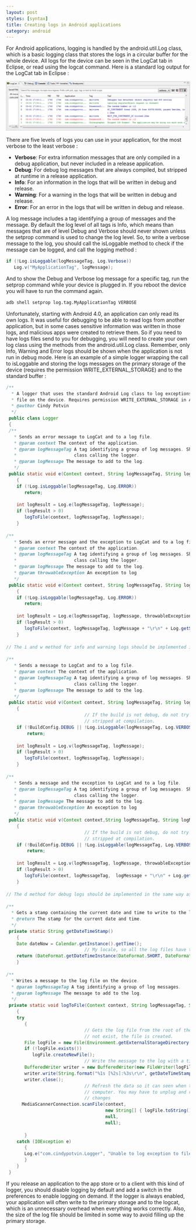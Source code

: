 ```yaml
---
layout: post
styles: [syntax]
title: Creating logs in Android applications
category: android
---
```


For Android applications, logging is handled by the android.util.Log class, which is a basic logging class that stores the logs in a circular buffer for the whole device. All logs for the device can be seen in the LogCat tab in Eclipse, or read using the logcat command. Here is a standard log output for the LogCat tab in Eclipse :

![Eclipse Image](/assets/posts/img-2015-01-19/image.png)

There are five levels of logs you can use in your application, for the most verbose to the least verbose :

+ **Verbose**: For extra information messages that are only compiled in a debug application, but never included in a release application.
+ **Debug**: For debug log messages that are always compiled, but stripped at runtime in a release application.
+ **Info**: For an information in the logs that will be written in debug and release.
+ **Warning**: For a warning in the logs that will be written in debug and release.
+ **Error**: For an error in the logs that will be written in debug and release.

A log message includes a tag identifying a group of messages and the message. By default the log level of all tags is Info, which means than messages that are of level Debug and Verbose should never shown unless the setprop command is used to change the log level. So, to write a verbose message to the log, you should call the isLoggable method to check if the message can be logged, and call the logging method :

```java
if (!Log.isLoggable(logMessageTag, Log.Verbose))
   Log.v("MyApplicationTag", logMessage);
```

And to show the Debug and Verbose log message for a specific tag, run the setprop command while your device is plugged in. If you reboot the device you will have to run the command again.

```html
adb shell setprop log.tag.MyApplicationTag VERBOSE
```

Unfortunately, starting  with Android 4.0, an application can only read its own logs. It was useful for debugging to be able to read logs from another application, but in some cases sensitive information was written in those logs, and malicious apps were created to retrieve them. So if you need to have logs files send to you for debugging, you will need to create your own log class using the methods from the android.util.Log class. Remember, only Info, Warning and Error logs should be shown when the application is not run in debug mode.  Here is an example of a simple logger wrapping the call to isLoggable and storing the logs messages on the primary storage of the device (requires the permission WRITE_EXTERNAL_STORAGE) and to the standard buffer :

```java
/**
  * A logger that uses the standard Android Log class to log exceptions, and also logs them to a 
  * file on the device. Requires permission WRITE_EXTERNAL_STORAGE in AndroidManifest.xml.
  * @author Cindy Potvin
  */
 public class Logger
 {
 /**
   * Sends an error message to LogCat and to a log file.
   * @param context The context of the application.
   * @param logMessageTag A tag identifying a group of log messages. Should be a constant in the 
   *                      class calling the logger.
   * @param logMessage The message to add to the log.
   */
 public static void e(Context context, String logMessageTag, String logMessage) 
    {
    if (!Log.isLoggable(logMessageTag, Log.ERROR))
       return;

    int logResult = Log.e(logMessageTag, logMessage);
    if (logResult > 0) 
       logToFile(context, logMessageTag, logMessage);
    }

/**
   * Sends an error message and the exception to LogCat and to a log file.
   * @param context The context of the application.
   * @param logMessageTag A tag identifying a group of log messages. Should be a constant in the 
   *                      class calling the logger.
   * @param logMessage The message to add to the log.
   * @param throwableException An exception to log
   */
 public static void e(Context context, String logMessageTag, String logMessage, Throwable throwableException) 
    {
    if (!Log.isLoggable(logMessageTag, Log.ERROR))
       return;

    int logResult = Log.e(logMessageTag, logMessage, throwableException);
    if (logResult > 0) 
       logToFile(context, logMessageTag, logMessage + "\r\n" + Log.getStackTraceString(throwableException));
    }

// The i and w method for info and warning logs should be implemented in the same way as the e method for error logs.

/**
   * Sends a message to LogCat and to a log file.
   * @param context The context of the application.
   * @param logMessageTag A tag identifying a group of log messages. Should be a constant in the 
   *                      class calling the logger.
   * @param logMessage The message to add to the log.
   */
 public static void v(Context context, String logMessageTag, String logMessage) 
    {
                              // If the build is not debug, do not try to log, the logcat be 
                              // stripped at compilation.
    if (!BuildConfig.DEBUG || !Log.isLoggable(logMessageTag, Log.VERBOSE))
        return;

    int logResult = Log.v(logMessageTag, logMessage);
    if (logResult > 0) 
       logToFile(context, logMessageTag, logMessage);
    }

/**
   * Sends a message and the exception to LogCat and to a log file.
   * @param logMessageTag A tag identifying a group of log messages. Should be a constant in the 
   *                      class calling the logger.
   * @param logMessage The message to add to the log.
   * @param throwableException An exception to log
   */
 public static void v(Context context,String logMessageTag, String logMessage, Throwable throwableException) 
    {
                              // If the build is not debug, do not try to log, the logcat be 
                              // stripped at compilation.
    if (!BuildConfig.DEBUG || !Log.isLoggable(logMessageTag, Log.VERBOSE))
        return;

    int logResult = Log.v(logMessageTag, logMessage, throwableException);
    if (logResult > 0) 
       logToFile(context, logMessageTag,  logMessage + "\r\n" + Log.getStackTraceString(throwableException));
    }

// The d method for debug logs should be implemented in the same way as the v method for verbose logs.

/**
  * Gets a stamp containing the current date and time to write to the log.
  * @return The stamp for the current date and time.
  */
 private static String getDateTimeStamp()
    {
    Date dateNow = Calendar.getInstance().getTime();
                              // My locale, so all the log files have the same date and time format
    return (DateFormat.getDateTimeInstance(DateFormat.SHORT, DateFormat.SHORT, Locale.CANADA_FRENCH).format(dateNow));
    }

/**
  * Writes a message to the log file on the device.
  * @param logMessageTag A tag identifying a group of log messages.
  * @param logMessage The message to add to the log.
  */
 private static void logToFile(Context context, String logMessageTag, String logMessage)
    {
    try
       {
                              // Gets the log file from the root of the primary storage. If it does 
                              // not exist, the file is created.
       File logFile = new File(Environment.getExternalStorageDirectory(), "TestApplicationLog.txt");
       if (!logFile.exists())
          logFile.createNewFile();
                              // Write the message to the log with a timestamp
       BufferedWriter writer = new BufferedWriter(new FileWriter(logFile, true));
       writer.write(String.format("%1s [%2s]:%3s\r\n", getDateTimeStamp(), logMessageTag, logMessage));
       writer.close();
                              // Refresh the data so it can seen when the device is plugged in a 
                              // computer. You may have to unplug and replug to see the latest 
                              // changes
      MediaScannerConnection.scanFile(context, 
                                      new String[] { logFile.toString() }, 
                                      null, 
                                      null);

       }
    catch (IOException e)
       {
       Log.e("com.cindypotvin.Logger", "Unable to log exception to file.");
       }
    }
 }
```

If you release an application to the app store or to a client with this kind of logger, you should disable logging by default and add a switch in the preferences to enable logging on demand. If the logger is always enabled, your application will often write to the primary storage and to the logcat, which is an unnecessary overhead when everything works correctly. Also, the size of the log file should be limited in some way to avoid filling up the primary storage.